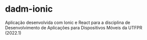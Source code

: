 # dadm-ionic
Aplicação desenvolvida com Ionic e React para a disciplina de Desenvolvimento de Aplicações para Dispositivos Móveis da UTFPR (2022.1)
